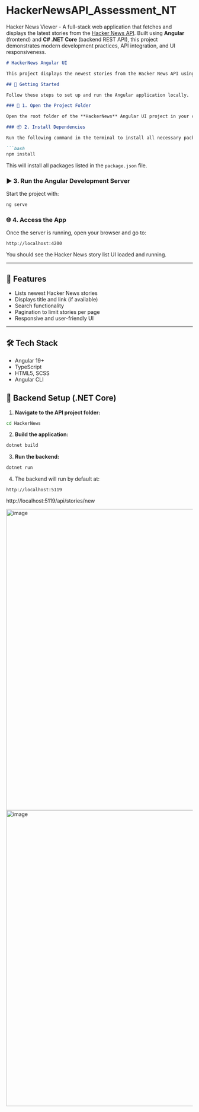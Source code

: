 # HackerNewsAPI_Assessment_NT
Hacker News Viewer  - A full-stack web application that fetches and displays the latest stories from the [Hacker News API](https://github.com/HackerNews/API). Built using **Angular** (frontend) and **C# .NET Core** (backend REST API), this project demonstrates modern development practices, API integration, and UI responsiveness.

````markdown
# HackerNews Angular UI

This project displays the newest stories from the Hacker News API using an Angular frontend. Users can browse, search, and view paginated stories with titles and external links.

## 🚀 Getting Started

Follow these steps to set up and run the Angular application locally.

### 📁 1. Open the Project Folder

Open the root folder of the **HackerNews** Angular UI project in your code editor (e.g., Visual Studio Code).

### 📦 2. Install Dependencies

Run the following command in the terminal to install all necessary packages:

```bash
npm install
````

This will install all packages listed in the `package.json` file.

### ▶️ 3. Run the Angular Development Server

Start the project with:

```bash
ng serve
```

### 🌐 4. Access the App

Once the server is running, open your browser and go to:

```
http://localhost:4200
```

You should see the Hacker News story list UI loaded and running.

---

## 📌 Features

* Lists newest Hacker News stories
* Displays title and link (if available)
* Search functionality
* Pagination to limit stories per page
* Responsive and user-friendly UI

---

## 🛠 Tech Stack

* Angular 19+
* TypeScript
* HTML5, SCSS
* Angular CLI

## 🔧 Backend Setup (.NET Core)

1. **Navigate to the API project folder:**

```bash
cd HackerNews
````

2. **Build the application:**

```bash
dotnet build
```

3. **Run the backend:**

```bash
dotnet run
```

4. The backend will run by default at:

```
http://localhost:5119
```

http://localhost:5119/api/stories/new


<img width="1522" height="812" alt="image" src="https://github.com/user-attachments/assets/809ad29e-5780-4adb-9479-8567506cdaee" />

<img width="1200" height="798" alt="image" src="https://github.com/user-attachments/assets/c06955ff-a203-4245-90b3-a0088cbc1e76" />

